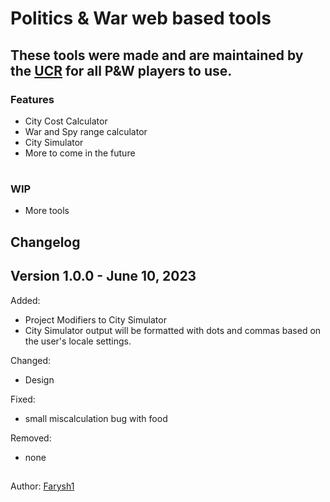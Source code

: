 # Politics & War web based tools

## These tools were made and are maintained by the [UCR](https://politicsandwar.com/alliance/id=8651) for all P&W players to use.

### Features

- City Cost Calculator
- War and Spy range calculator
- City Simulator
- More to come in the future

#

### WIP

- More tools

## Changelog

## Version 1.0.0 - June 10, 2023

Added:

- Project Modifiers to City Simulator
- City Simulator output will be formatted with dots and commas based on the user's locale settings.

Changed:

- Design

Fixed:

- small miscalculation bug with food

Removed:

- none

##

Author: [Farysh1](https://github.com/Farysh1)
